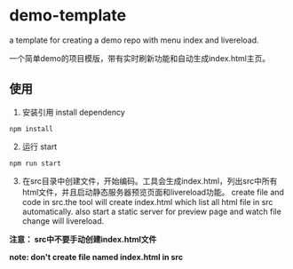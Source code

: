 # demo-template
a template for creating a demo repo with menu index and livereload.

一个简单demo的项目模版，带有实时刷新功能和自动生成index.html主页。

## 使用
1. 安装引用 install dependency
```
npm install
```
2. 运行 start
```
npm run start
```
3. 在src目录中创建文件，开始编码。工具会生成index.html，列出src中所有html文件，并且启动静态服务器预览页面和livereload功能。
create file and code in src.the tool will create index.html which list all html file in src automatically. also start a static server for preview page and watch file change will livereload.

**注意： src中不要手动创建index.html文件**

**note: don't create file named index.html in src**